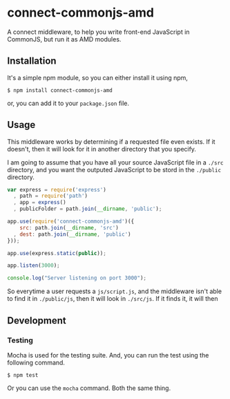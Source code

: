 # connect-commonjs-amd

A connect middleware, to help you write front-end JavaScript in CommonJS, but run it as AMD modules.

## Installation

It's a simple npm module, so you can either install it using npm,

```shell
$ npm install connect-commonjs-amd
```

or, you can add it to your `package.json` file.

## Usage

This middleware works by determining if a requested file even exists. If it doesn't, then it will look for it in another directory that you specify.

I am going to assume that you have all your source JavaScript file in a `./src` directory, and you want the outputed JavaScript to be stord in the `./public` directory.

```javascript
var express = require('express')
  , path = require('path')
  , app = express()
  , publicFolder = path.join(__dirname, 'public');

app.use(require('connect-commonjs-amd')({
    src: path.join(__dirname, 'src')
  , dest: path.join(__dirname, 'public')
}));

app.use(express.static(public));

app.listen(3000);

console.log("Server listening on port 3000");
```

So everytime a user requests a `js/script.js`, and the middleware isn't able to find it in `./public/js`, then it will look in `./src/js`. If it finds it, it will then 

## Development

### Testing

Mocha is used for the testing suite. And, you can run the test using the following command.

```shell
$ npm test
```

Or you can use the `mocha` command. Both the same thing.